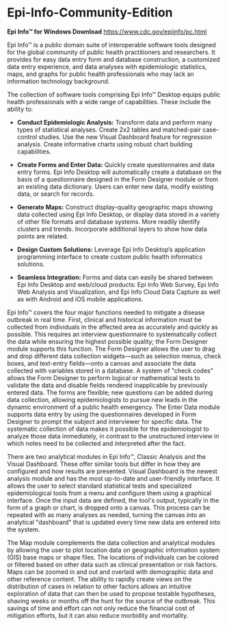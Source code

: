 # Epi-Info-Community-Edition

**Epi Info™ for Windows Download**
https://www.cdc.gov/epiinfo/pc.html

Epi Info™ is a public domain suite of interoperable software tools designed for the global community of public health practitioners and researchers. It provides for easy data entry form and database construction, a customized data entry experience, and data analyses with epidemiologic statistics, maps, and graphs for public health professionals who may lack an information technology background.  

The collection of software tools comprising Epi Info™ Desktop equips public health professionals with a wide range of capabilities. These include the ability to: 

- **Conduct Epidemiologic Analysis:** Transform data and perform many types of statistical analyses. Create 2x2 tables and matched-pair case-control studies. Use the new Visual Dashboard feature for regression analysis. Create informative charts using robust chart building capabilities. 

- **Create Forms and Enter Data:** Quickly create questionnaires and data entry forms. Epi Info Desktop will automatically create a database on the basis of a questionnaire designed in the Form Designer module or from an existing data dictionary. Users can enter new data, modify existing data, or search for records. 

- **Generate Maps:** Construct display-quality geographic maps showing data collected using Epi Info Desktop, or display data stored in a variety of other file formats and database systems. More readily identify clusters and trends. Incorporate additional layers to show how data points are related. 

- **Design Custom Solutions:** Leverage Epi Info Desktop’s application programming interface to create custom public health informatics solutions. 

- **Seamless Integration:** Forms and data can easily be shared between Epi Info Desktop and web/cloud products: Epi Info Web Survey, Epi Info Web Analysis and Visualization, and Epi Info Cloud Data Capture as well as with Android and iOS mobile applications. 

Epi Info™ covers the four major functions needed to mitigate a disease outbreak in real time. First, clinical and historical information must be collected from individuals in the affected area as accurately and quickly as possible. This requires an interview questionnaire to systematically collect the data while ensuring the highest possible quality; the Form Designer module supports this function. The Form Designer allows the user to drag and drop different data collection widgets—such as selection menus, check boxes, and text-entry fields—onto a canvas and associate the data collected with variables stored in a database. A system of "check codes" allows the Form Designer to perform logical or mathematical tests to validate the data and disable fields rendered inapplicable by previously entered data. The forms are flexible; new questions can be added during data collection, allowing epidemiologists to pursue new leads in the dynamic environment of a public health emergency. The Enter Data module supports data entry by using the questionnaires developed in Form Designer to prompt the subject and interviewer for specific data. The systematic collection of data makes it possible for the epidemiologist to analyze those data immediately, in contrast to the unstructured interview in which notes need to be collected and interpreted after the fact. 
 

There are two analytical modules in Epi Info™, Classic Analysis and the Visual Dashboard. These offer similar tools but differ in how they are configured and how results are presented. Visual Dashboard is the newest analysis module and has the most up-to-date and user-friendly interface. It allows the user to select standard statistical tests and specialized epidemiological tools from a menu and configure them using a graphical interface. Once the input data are defined, the tool's output, typically in the form of a graph or chart, is dropped onto a canvas. This process can be repeated with as many analyses as needed, turning the canvas into an analytical "dashboard" that is updated every time new data are entered into the system. 

The Map module complements the data collection and analytical modules by allowing the user to plot location data on geographic information system (GIS) base maps or shape files. The locations of individuals can be colored or filtered based on other data such as clinical presentation or risk factors.  Maps can be zoomed in and out and overlaid with demographic data and other reference content. The ability to rapidly create views on the distribution of cases in relation to other factors allows an intuitive exploration of data that can then be used to propose testable hypotheses, shaving weeks or months off the hunt for the source of the outbreak.  This savings of time and effort can not only reduce the financial cost of mitigation efforts, but it can also reduce morbidity and mortality. 
